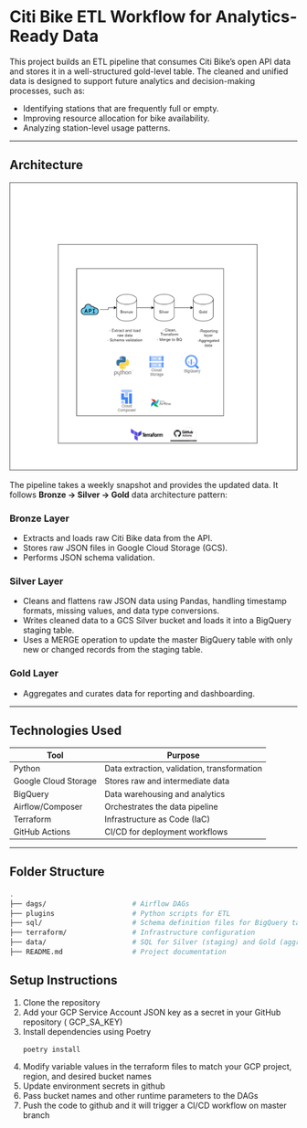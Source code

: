 #  Citi Bike ETL Workflow for Analytics-Ready Data

This project builds an ETL pipeline that consumes Citi Bike’s open API data and stores it in a well-structured gold-level table. The cleaned and unified data is designed to support future analytics and decision-making processes, such as:

- Identifying stations that are frequently full or empty.
- Improving resource allocation for bike availability.
- Analyzing station-level usage patterns.


---

## Architecture

![Architecture Diagram](architecture.png)

The pipeline takes a weekly snapshot and provides the updated data. It follows **Bronze → Silver → Gold** data architecture pattern:

### Bronze Layer
- Extracts and loads raw Citi Bike data from the API.
- Stores raw JSON files in Google Cloud Storage (GCS).
- Performs JSON schema validation.

### Silver Layer
- Cleans and flattens raw JSON data using Pandas, handling timestamp formats, missing values, and data type conversions.
- Writes cleaned data to a GCS Silver bucket and loads it into a BigQuery staging table.
- Uses a MERGE operation to update the master BigQuery table with only new or changed records from the staging table.

### Gold Layer
- Aggregates and curates data for reporting and dashboarding.

---

## Technologies Used

| Tool             | Purpose                                |
|------------------|----------------------------------------|
| Python           | Data extraction, validation, transformation |
| Google Cloud Storage | Stores raw and intermediate data       |
| BigQuery         | Data warehousing and analytics          |
| Airflow/Composer | Orchestrates the data pipeline          |
| Terraform        | Infrastructure as Code (IaC)            |
| GitHub Actions   | CI/CD for deployment workflows          |

---

## Folder Structure

```bash
.
├── dags/                     # Airflow DAGs
├── plugins                   # Python scripts for ETL
├── sql/                      # Schema definition files for BigQuery tables
├── terraform/                # Infrastructure configuration
├── data/                     # SQL for Silver (staging) and Gold (aggregation) layers
├── README.md                 # Project documentation

```

## Setup Instructions
1. Clone the repository
2. Add your GCP Service Account JSON key as a secret in your GitHub repository ( GCP_SA_KEY)
3. Install dependencies using Poetry
    ```
    poetry install
    ```
4. Modify variable values in the terraform files to match your GCP project, region, and desired bucket names
5. Update environment secrets in github
6. Pass bucket names and other runtime parameters to the DAGs
7. Push the code to github and it will trigger a CI/CD workflow on master branch

